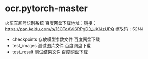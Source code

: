 # ocr.pytorch-master
火车车厢号识别系统
百度网盘下载地址：链接：https://pan.baidu.com/s/15CTaAVi6RPgD0_UXIJzUPQ 提取码：52NJ 

- checkpoints 存放模型参数文件 百度网盘下载
- test_images 测试图片文件 百度网盘下载
- test_result 测试结果文件 百度网盘下载
